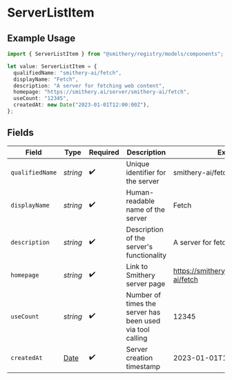 # ServerListItem

## Example Usage

```typescript
import { ServerListItem } from "@smithery/registry/models/components";

let value: ServerListItem = {
  qualifiedName: "smithery-ai/fetch",
  displayName: "Fetch",
  description: "A server for fetching web content",
  homepage: "https://smithery.ai/server/smithery-ai/fetch",
  useCount: "12345",
  createdAt: new Date("2023-01-01T12:00:00Z"),
};
```

## Fields

| Field                                                                                         | Type                                                                                          | Required                                                                                      | Description                                                                                   | Example                                                                                       |
| --------------------------------------------------------------------------------------------- | --------------------------------------------------------------------------------------------- | --------------------------------------------------------------------------------------------- | --------------------------------------------------------------------------------------------- | --------------------------------------------------------------------------------------------- |
| `qualifiedName`                                                                               | *string*                                                                                      | :heavy_check_mark:                                                                            | Unique identifier for the server                                                              | smithery-ai/fetch                                                                             |
| `displayName`                                                                                 | *string*                                                                                      | :heavy_check_mark:                                                                            | Human-readable name of the server                                                             | Fetch                                                                                         |
| `description`                                                                                 | *string*                                                                                      | :heavy_check_mark:                                                                            | Description of the server's functionality                                                     | A server for fetching web content                                                             |
| `homepage`                                                                                    | *string*                                                                                      | :heavy_check_mark:                                                                            | Link to Smithery server page                                                                  | https://smithery.ai/server/smithery-ai/fetch                                                  |
| `useCount`                                                                                    | *string*                                                                                      | :heavy_check_mark:                                                                            | Number of times the server has been used via tool calling                                     | 12345                                                                                         |
| `createdAt`                                                                                   | [Date](https://developer.mozilla.org/en-US/docs/Web/JavaScript/Reference/Global_Objects/Date) | :heavy_check_mark:                                                                            | Server creation timestamp                                                                     | 2023-01-01T12:00:00Z                                                                          |